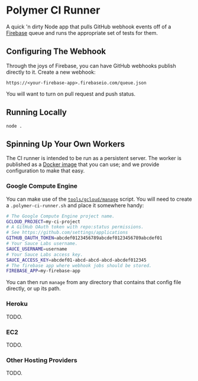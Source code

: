 Polymer CI Runner
=================

A quick 'n dirty Node app that pulls GitHub webhook events off of a
[Firebase](https://www.firebase.com/) queue and runs the appropriate set of
tests for them.


Configuring The Webhook
-----------------------

Through the joys of Firebase, you can have GitHub webhooks publish directly to
it. Create a new webhook:

`https://<your-firebase-app>.firebaseio.com/queue.json`

You will want to turn on pull request and push status.


Running Locally
---------------

`node .`


Spinning Up Your Own Workers
----------------------------

The CI runner is intended to be run as a persistent server. The worker is published as a [Docker image](https://registry.hub.docker.com/u/polymerlabs/ci-runner/)
that you can use; and we provide configuration to make that easy.


### Google Compute Engine

You can make use of the [`tools/gcloud/manage`](tools/gcloud/manage) script.
You will need to create a `.polymer-ci-runner.sh` and place it somewhere handy:

```sh
# The Google Compute Engine project name.
GCLOUD_PROJECT=my-ci-project
# A GitHub OAuth token with repo:status permissions.
# See https://github.com/settings/applications
GITHUB_OAUTH_TOKEN=abcdef0123456789abcdef0123456789abcdef01
# Your Sauce Labs username.
SAUCE_USERNAME=username
# Your Sauce Labs access key.
SAUCE_ACCESS_KEY=abcdef01-abcd-abcd-abcd-abcdef012345
# The firebase app where webhook jobs should be stored.
FIREBASE_APP=my-firebase-app
```

You can then run `manage` from any directory that contains that config file
directly, or up its path.


### Heroku

TODO.


### EC2

TODO.


### Other Hosting Providers

TODO.
